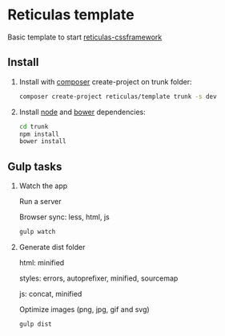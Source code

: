 # Reticulas template


Basic template to start [reticulas-cssframework][4]



## Install


1.  Install with [composer][1] create-project on trunk folder:
    ```bash
    composer create-project reticulas/template trunk -s dev
    ```

2.  Install [node][5] and [bower][3] dependencies:
    ```bash
    cd trunk
    npm install
    bower install
    ```


## Gulp tasks

1.  Watch the app

    Run a server

    Browser sync: less, html, js

    ```bash
    gulp watch
    ```

2.  Generate dist folder

    html: minified

    styles: errors, autoprefixer, minified, sourcemap

    js: concat, minified

    Optimize images (png, jpg, gif and svg)

    ```bash
    gulp dist
    ```

[1]:http://getcomposer.org/
[2]:http://lesscss.org/
[3]:http://bower.io/
[4]:https://github.com/segundofdez/reticulas-cssframework
[5]:https://nodejs.org/


